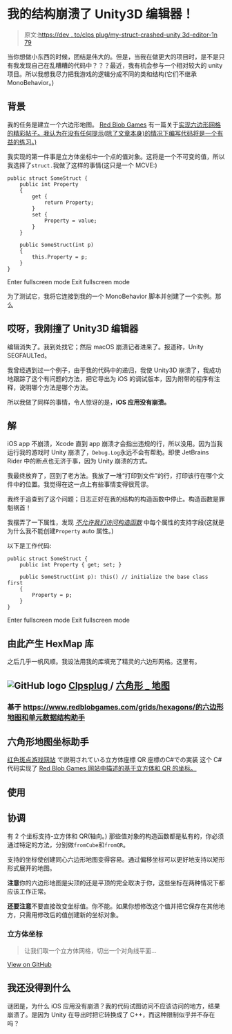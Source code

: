 # 我的结构崩溃了 Unity3D 编辑器！

> 原文:[https://dev . to/clps plug/my-struct-crashed-unity 3d-editor-1n 79](https://dev.to/clpsplug/my-struct-crashed-unity3d-editor-1n79)

当你想做小东西的时候，团结是伟大的。但是，当我在做更大的项目时，是不是只有我发现自己在乱糟糟的代码中？？？最近，我有机会参与一个相对较大的 unity 项目。所以我想我尽力把我游戏的逻辑分成不同的类和结构(它们不继承 MonoBehavior。)

## 背景

我的任务是建立一个六边形地图。 [Red Blob Games](https://www.redblobgames.com/) 有一篇关于[实现六边形网格的精彩帖子。我认为在没有任何提示(除了文章本身)的情况下编写代码将是一个有益的练习。)](https://www.redblobgames.com/grids/hexagons/)

我实现的第一件事是立方体坐标中一个点的值对象。这将是一个不可变的值，所以我选择了`struct.`我做了这样的事情(这只是一个 MCVE:)

```
public struct SomeStruct {
    public int Property 
    { 
        get {
            return Property;
        }
        set {
            Property = value;
        }
    }

    public SomeStruct(int p)
    {
        this.Property = p;
    }
} 
```

Enter fullscreen mode Exit fullscreen mode

为了测试它，我将它连接到我的一个 MonoBehavior 脚本并创建了一个实例。那么

## 哎呀，我刚撞了 Unity3D 编辑器

编辑消失了。我到处找它；然后 macOS 崩溃记者进来了。报道称，Unity SEGFAULTed。

我曾经遇到过一个例子，由于我的代码中的递归，我使 Unity3D 崩溃了，我成功地跟踪了这个有问题的方法，把它导出为 iOS 的调试版本，因为附带的程序有注释，说明哪个方法是哪个方法。

所以我做了同样的事情，令人惊讶的是，**iOS 应用没有崩溃。**

## 解

iOS app 不崩溃，Xcode 直到 app 崩溃才会指出违规的行，所以没用。因为当我运行我的游戏时 Unity 崩溃了，`Debug.Log`永远不会有帮助。即使 JetBrains Rider 中的断点也无济于事，因为 Unity 崩溃的方式。

我最终放弃了，回到了老方法。我放了一堆“打印到文件”的行，打印该行在哪个文件中的位置。我觉得在这一点上有些事情变得很荒谬。

我终于追查到了这个问题；日志正好在我的结构的构造函数中停止。构造函数是罪魁祸首！

我摆弄了一下属性，发现 *[不允许我们访问构造函数](https://stackoverflow.com/questions/2534960/struct-constructor-fields-must-be-fully-assigned-before-control-is-returned-to)* 中每个属性的支持字段(这就是为什么我不能创建`Property` auto 属性。)

以下是工作代码:

```
public struct SomeStruct {
    public int Property { get; set; }

    public SomeStruct(int p): this() // initialize the base class first
    {
        Property = p;
    }
} 
```

Enter fullscreen mode Exit fullscreen mode

## 由此产生 HexMap 库

之后几乎一帆风顺。我设法用我的库填充了精灵的六边形网格。这里有。

## ![GitHub logo](../Images/75095a8afc1e0f207cda715962e75c8d.png) [ Clpsplug ](https://github.com/Clpsplug) / [六角形 _ 地图](https://github.com/Clpsplug/hexagonal_map)

### 基于 https://www.redblobgames.com/grids/hexagons/的六边形地图和单元数据结构助手

<article class="markdown-body entry-content container-lg" itemprop="text">

# 六角形地图坐标助手

[红色斑点游戏网站](https://www.redblobgames.com/grids/hexagons/) で説明されている立方体座標 QR 座標のC#での実装
这个 C#代码实现了 [Red Blob Games 网站中描述的基于立方体和 QR 的坐标。](https://www.redblobgames.com/grids/hexagons/)

# 使用

## 协调

有 2 个坐标支持-立方体和 QR(轴向。)
那些值对象的构造函数都是私有的，你必须通过特定的方法，分别做`fromCube`和`fromQR`。

支持的坐标使创建同心六边形地图变得容易。通过偏移坐标可以更好地支持以矩形形式展开的地图。

**注意**你的六边形地图是尖顶的还是平顶的完全取决于你，这些坐标在两种情况下都应该工作正常。

**还要注意**不要直接改变坐标值。你不能。如果你想修改这个值并把它保存在其他地方，只需用修改后的值创建新的坐标对象。

### 立方体坐标

> 让我们取一个立方体网格，切出一个对角线平面…

</article>

[View on GitHub](https://github.com/Clpsplug/hexagonal_map)

## 我还没得到什么

谜团是，为什么 iOS 应用没有崩溃？我的代码试图访问不应该访问的地方，结果崩溃了。是因为 Unity 在导出时把它转换成了 C++，而这种限制似乎并不存在吗？
